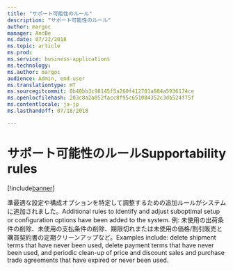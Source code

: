 ```yaml
---
title: "サポート可能性のルール"
description: "サポート可能性のルール"
author: margoc
manager: AnnBe
ms.date: 07/22/2018
ms.topic: article
ms.prod: 
ms.service: business-applications
ms.technology: 
ms.author: margoc
audience: Admin, end-user
ms.translationtype: HT
ms.sourcegitcommit: 0b40bb3c98145f5a260f412701a884a5936174ce
ms.openlocfilehash: 203c8a2a852facc8f95c651084352c3db524f75f
ms.contentlocale: ja-jp
ms.lasthandoff: 07/18/2018

---
```

#  <a name="supportability-rules"></a><span data-ttu-id="2b462-103">サポート可能性のルール</span><span class="sxs-lookup"><span data-stu-id="2b462-103">Supportability rules</span></span>

[!include[banner](../../includes/banner.md)]

<span data-ttu-id="2b462-104">準最適な設定や構成オプションを特定して調整するための追加ルールがシステムに追加されました。</span><span class="sxs-lookup"><span data-stu-id="2b462-104">Additional rules to identify and adjust suboptimal setup or configuration options have been added to the system.</span></span> <span data-ttu-id="2b462-105">例: 未使用の出荷条件の削除、未使用の支払条件の削除、期限切れまたは未使用の価格/割引販売と購買契約書の定期クリーンアップなど。</span><span class="sxs-lookup"><span data-stu-id="2b462-105">Examples include: delete shipment terms that have never been used, delete payment terms that have never been used, and periodic clean-up of price and discount sales and purchase trade agreements that have expired or never been used.</span></span>

